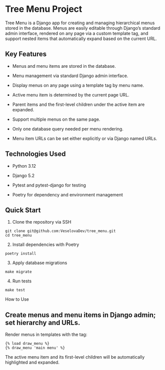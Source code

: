 # Tree Menu Project

Tree Menu is a Django app for creating and managing hierarchical menus stored in the database. Menus are easily editable through Django’s standard admin interface, rendered on any page via a custom template tag, and support nested items that automatically expand based on the current URL.

## Key Features

- Menus and menu items are stored in the database.

- Menu management via standard Django admin interface.

- Display menus on any page using a template tag by menu name.

- Active menu item is determined by the current page URL.

- Parent items and the first-level children under the active item are expanded.

- Support multiple menus on the same page.

- Only one database query needed per menu rendering.

- Menu item URLs can be set either explicitly or via Django named URLs.


## Technologies Used

- Python 3.12

- Django 5.2

- Pytest and pytest-django for testing

- Poetry for dependency and environment management

## Quick Start
1. Clone the repository via SSH

```
git clone git@github.com:VeselovaDev/tree_menu.git
cd tree_menu

```

2. Install dependencies with Poetry
```
poetry install
```

3. Apply database migrations
```
make migrate

```
4. Run tests
```
make test
```

How to Use

## Create menus and menu items in Django admin; set hierarchy and URLs.

Render menus in templates with the tag:
```
{% load draw_menu %}
{% draw_menu 'main menu' %}
```
The active menu item and its first-level children will be automatically highlighted and expanded.